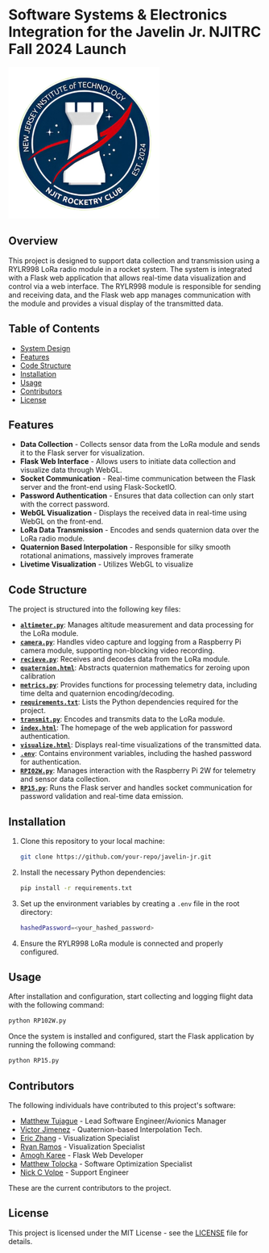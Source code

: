 # Software Systems & Electronics Integration for the Javelin Jr. NJITRC Fall 2024 Launch

<img src="src/static/rocketryLogo.png" alt="Rocketry Logo" width="300" height="auto">

## Overview
This project is designed to support data collection and transmission using a RYLR998 LoRa radio module in a rocket system. The system is integrated with a Flask web application that allows real-time data visualization and control via a web interface. The RYLR998 module is responsible for sending and receiving data, and the Flask web app manages communication with the module and provides a visual display of the transmitted data.


## Table of Contents
- [System Design](#system-design)
- [Features](#features)
- [Code Structure](#code-structure)
- [Installation](#installation)
- [Usage](#usage)
- [Contributors](#Contributors)
- [License](#license)

## Features
- **Data Collection** - Collects sensor data from the LoRa module and sends it to the Flask server for visualization.
- **Flask Web Interface** - Allows users to initiate data collection and visualize data through WebGL.
- **Socket Communication** - Real-time communication between the Flask server and the front-end using Flask-SocketIO.
- **Password Authentication** - Ensures that data collection can only start with the correct password.
- **WebGL Visualization** - Displays the received data in real-time using WebGL on the front-end.
- **LoRa Data Transmission** - Encodes and sends quaternion data over the LoRa radio module.
- **Quaternion Based Interpolation** - Responsible for silky smooth rotational animations, massively improves framerate
- **Livetime Visualization** - Utilizes WebGL to visualize 

## Code Structure

The project is structured into the following key files:

- **[`altimeter.py`](src/altimeter.py)**: Manages altitude measurement and data processing for the LoRa module.
- **[`camera.py`](src/camera.py)**: Handles video capture and logging from a Raspberry Pi camera module, supporting non-blocking video recording.
- **[`recieve.py`](src/recieve.py)**: Receives and decodes data from the LoRa module.
- **[`quaternion.html`](src/quaternion.py)**: Abstracts quaternion mathematics for zeroing upon calibration
- **[`metrics.py`](src/metrics.py)**: Provides functions for processing telemetry data, including time delta and quaternion encoding/decoding.
- **[`requirements.txt`](requirements.txt)**: Lists the Python dependencies required for the project.
- **[`transmit.py`](src/transmit.py)**: Encodes and transmits data to the LoRa module.
- **[`index.html`](src/templates/index.html)**: The homepage of the web application for password authentication.
- **[`visualize.html`](src/templates/visualize.html)**: Displays real-time visualizations of the transmitted data.
- **[`.env`](.env)**: Contains environment variables, including the hashed password for authentication.
- **[`RPI02W.py`](src/RPI02W.py)**: Manages interaction with the Raspberry Pi 2W for telemetry and sensor data collection.
- **[`RP15.py`](src/RP15.py)**: Runs the Flask server and handles socket communication for password validation and real-time data emission.

## Installation

1. Clone this repository to your local machine:
    ```bash
    git clone https://github.com/your-repo/javelin-jr.git
    ```

2. Install the necessary Python dependencies:
    ```bash
    pip install -r requirements.txt
    ```

3. Set up the environment variables by creating a `.env` file in the root directory:
    ```bash
    hashedPassword=<your_hashed_password>
    ```

4. Ensure the RYLR998 LoRa module is connected and properly configured.

## Usage

After installation and configuration, start collecting and logging flight data with the following command:

```bash
python RP102W.py
```

Once the system is installed and configured, start the Flask application by running the following command:

```bash
python RP15.py
```

## Contributors

The following individuals have contributed to this project's software:

- [Matthew Tujague](https://github.com/Binimal101) - Lead Software Engineer/Avionics Manager
- [Victor Jimenez](https://github.com/VictorJimenez3) - Quaternion-based Interpolation Tech.
- [Eric Zhang](https://github.com/ezhang04) - Visualization Specialist
- [Ryan Ramos](https://github.com/ryanrnjit) - Visualization Specialist
- [Amogh Karee](https://github.com/AmoghKaree) - Flask Web Developer
- [Matthew Tolocka](https://github.com/mt657) - Software Optimization Specialist
- [Nick C Volpe](https://github.com/ncvolpe) - Support Engineer

These are the current contributors to the project.

## License

This project is licensed under the MIT License - see the [LICENSE](LICENSE) file for details.
